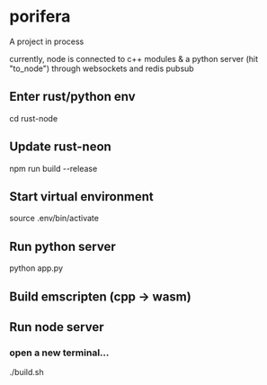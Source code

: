 # porifera
A project in process

currently, node is connected to c++ modules & a python server (hit "to_node") through websockets and redis pubsub

## Enter rust/python env
cd rust-node

## Update rust-neon
npm run build --release

## Start virtual environment
source .env/bin/activate

## Run python server
python app.py 

## Build emscripten (cpp -> wasm)
## Run node server 
### open a new terminal...
./build.sh